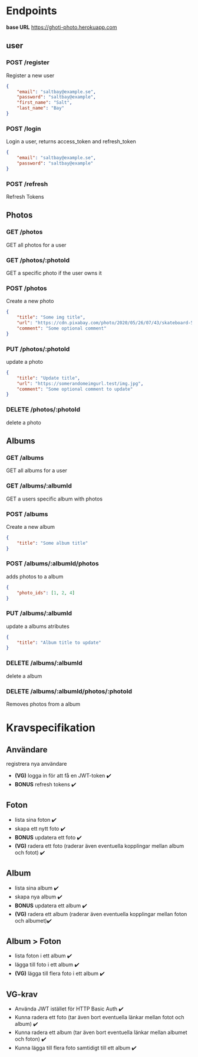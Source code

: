 # Endpoints
**base URL** https://ghoti-photo.herokuapp.com
## user
### POST /register
Register a new user
```json
{
	"email": "saltbay@example.se",
	"password": "saltbay@example",
	"first_name": "Salt",
	"last_name": "Bay"
}
```
### POST /login
Login a user, returns access_token and refresh_token
```json
{
	"email": "saltbay@example.se",
	"password": "saltbay@example"
}
```
### POST /refresh
Refresh Tokens

## Photos
### GET /photos
GET all photos for a user
### GET /photos/:photoId
GET a specific photo if the user owns it
### POST /photos
Create a new photo
```json
{
	"title": "Some img title",
	"url": "https://cdn.pixabay.com/photo/2020/05/26/07/43/skateboard-5221914_960_720.jpg",
	"comment": "Some optional comment"
}
```
### PUT /photos/:photoId
update a photo
```json
{
	"title": "Update title",
	"url": "https://somerandomeimgurl.test/img.jpg",
	"comment": "Some optional comment to update"
}
```
### DELETE /photos/:photoId
delete a photo

## Albums
### GET /albums
GET all albums for a user
### GET /albums/:albumId
GET a users specific album with photos
### POST /albums
Create a new album
```json
{
	"title": "Some album title"
}
```
### POST /albums/:albumId/photos
adds photos to a album
```json
{
	"photo_ids": [1, 2, 4]
}
```
### PUT /albums/:albumId
update a albums atributes
```json
{
	"title": "Album title to update"
}
```
### DELETE /albums/:albumId
delete a album
### DELETE /albums/:albumId/photos/:photoId
Removes photos from a album

# Kravspecifikation
## Användare
registrera nya användare
- **(VG)** logga in för att få en JWT-token ✔️
- **BONUS** refresh tokens ✔️

## Foton
- lista sina foton ✔️
- skapa ett nytt foto ✔️
- **BONUS** updatera ett foto ✔️
- **(VG)** radera ett foto (raderar även eventuella kopplingar mellan album och fotot) ✔️

## Album
- lista sina album ✔️
- skapa nya album ✔️
- **BONUS** updatera ett album ✔️
- **(VG)** radera ett album (raderar även eventuella kopplingar mellan foton och albumet)✔️

## Album > Foton
- lista foton i ett album ✔️
- lägga till foto i ett album ✔️
- **(VG)** lägga till flera foto i ett album ✔️


## VG-krav
- Använda JWT istället för HTTP Basic Auth ✔️
- Kunna radera ett foto (tar även bort eventuella länkar mellan fotot och album) ✔️
- Kunna radera ett album (tar även bort eventuella länkar mellan albumet och foton) ✔️
- Kunna lägga till flera foto samtidigt till ett album ✔️
